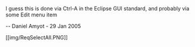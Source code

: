 I guess this is done via Ctrl-A in the Eclipse GUI standard, and probably via some Edit menu item

-- Daniel Amyot - 29 Jan 2005 

[[img/ReqSelectAll.PNG]]